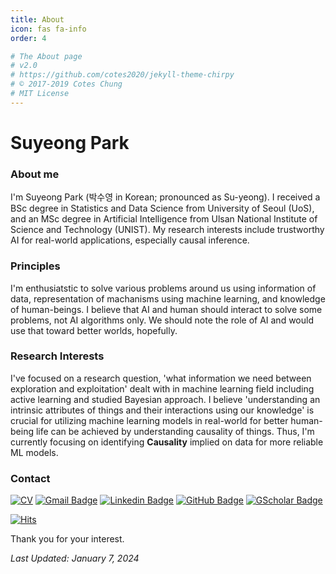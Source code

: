 ```yaml
---
title: About
icon: fas fa-info
order: 4

# The About page
# v2.0
# https://github.com/cotes2020/jekyll-theme-chirpy
# © 2017-2019 Cotes Chung
# MIT License
---
```






# Suyeong Park
### About me

I'm Suyeong Park (박수영 in Korean; pronounced as Su-yeong). I received a BSc degree in Statistics and Data Science from University of Seoul (UoS), and an MSc degree in Artificial Intelligence from Ulsan National Institute of Science and Technology (UNIST). My research interests include trustworthy AI for real-world applications, especially causal inference.


### Principles
I'm enthusiatstic to solve various problems around us using information of data, representation of machanisms using machine learning, and knowledge of human-beings. 
I believe that AI and human should interact to solve some problems, not AI algorithms only.
We should note the role of AI and would use that toward better worlds, hopefully.

### Research Interests
I've focused on a research question, 'what information we need between exploration and exploitation' dealt with in machine learning field including active learning and studied Bayesian approach.
I believe 'understanding an intrinsic attributes of things and their interactions using our knowledge' is crucial for utilizing machine learning models in real-world for better human-being life can be achieved by understanding causality of things.
Thus, I'm currently focusing on identifying __Causality__ implied on data for more reliable ML models.



### Contact
[![CV](https://img.shields.io/badge/CV-green.svg)](/assets/files/CV.pdf)
[![Gmail Badge](https://img.shields.io/badge/Gmail-d14836?style=flat&logo=Gmail&logoColor=white&link=mailto:suyeong.park0@gmail.com)](mailto:suyeong.park0@gmail.com)
[![Linkedin Badge](https://img.shields.io/badge/Linkedin-blue?style=flat&logo=Linkedin&logoColor=white&link=https://www.linkedin.com/in/suyeong-p-782a62187/)](https://www.linkedin.com/in/suyeong-p-782a62187/) 
[![GitHub Badge](http://img.shields.io/badge/-Github-black?style=flat-square&logo=github&link=https://github.com/euphoria0-0)](https://github.com/euphoria0-0)
[![GScholar Badge](https://img.shields.io/badge/-Google%20Scholar-blue)](https://scholar.google.com/citations?user=-pQY91AAAAAJ&hl=ko)


[![Hits](https://hits.seeyoufarm.com/api/count/incr/badge.svg?url=https%3A%2F%2Feuphoria0-0.github.io%2Ftabs%2Fabout%2F&count_bg=%2303324C&title_bg=%2303324C&icon=&icon_color=%23E7E7E7&title=hits&edge_flat=false)](https://hits.seeyoufarm.com)

Thank you for your interest.





*Last Updated: January 7, 2024*
